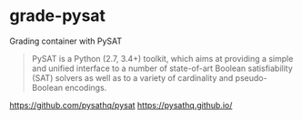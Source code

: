 # grade-pysat

Grading container with PySAT

> PySAT is a Python (2.7, 3.4+) toolkit, which aims at providing
> a simple and unified interface to a number of state-of-art
> Boolean satisfiability (SAT) solvers as well as to a variety of
> cardinality and pseudo-Boolean encodings.

https://github.com/pysathq/pysat
https://pysathq.github.io/

